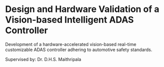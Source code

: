 # Design and Hardware Validation of a Vision-based Intelligent ADAS Controller
Development of a hardware-accelerated vision-based real-time customizable ADAS controller adhering to automotive safety standards. 

Supervised by: Dr. D.H.S. Maithripala
